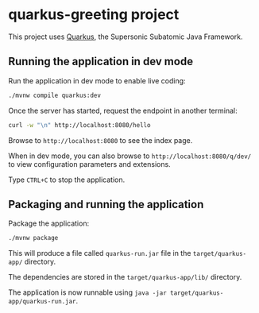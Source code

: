 # quarkus-greeting project

This project uses [Quarkus](https://quarkus.io/), the Supersonic Subatomic Java Framework.

## Running the application in dev mode

Run the application in dev mode to enable live coding:

```bash
./mvnw compile quarkus:dev
```

Once the server has started, request the endpoint in another terminal:

```bash
curl -w "\n" http://localhost:8080/hello
```

Browse to `http://localhost:8080` to see the index page.

When in dev mode, you can also browse to `http://localhost:8080/q/dev/` to view configuration parameters and extensions.

Type `CTRL+C` to stop the application.

## Packaging and running the application

Package the application:

```bash
./mvnw package
```

This will produce a file called `quarkus-run.jar` file in the `target/quarkus-app/` directory.

The dependencies are stored in the `target/quarkus-app/lib/` directory.

The application is now runnable using `java -jar target/quarkus-app/quarkus-run.jar`.

